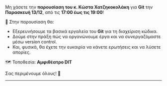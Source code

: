 Μη χάσετε την **παρουσίαση του κ. Κώστα Χατζηκοκολάκη** για **Git** την **Παρασκευή 13/12**, από τις **17:00 έως τις 19:00**!

📌 Στην παρουσίαση θα:

- Εξερευνήσουμε τα βασικά εργαλεία του **Git** για τη διαχείριση κώδικα.
- Δούμε στην πράξη πώς να οργανώνουμε έργα και να συνεργαζόμαστε μέσω version control.
- Και, φυσικά, θα έχετε την ευκαιρία να κάνετε ερωτήσεις και να λύσετε απορίες.

🗺️ Τοποθεσία: **Αμφιθέατρο DIT**

Σας περιμένουμε όλους! 🚀

---
